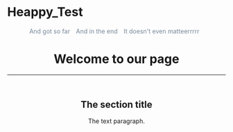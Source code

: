 # Heappy_Test
<html>
  <head>
    <title>I tried so hard</title>
    <style>
      li {
        display: inline-block; 
        margin-right: 10px;
        color: #778899;
      }
    </style>
  </head>
  <body>
    <header>
      <nav>
        <ul style="padding:0;">
          <li>And got so far</li>
          <li>And in the end</li>
          <li> It doesn't even matteerrrrr </li>
        </ul>
      </nav>
      <h1>Welcome to our page</h1>
      <hr>
    </header>
    <article>
      <header>
        <h2>The section title</h2>
        <p>The text paragraph.</p>
      </header>
    </article>
  </body>
</html>
